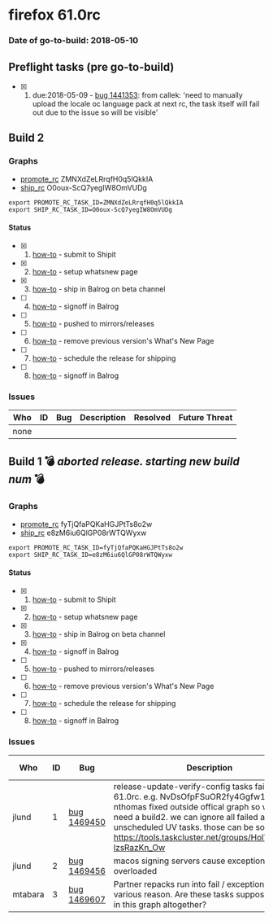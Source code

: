 # firefox 61.0rc

### Date of go-to-build: 2018-05-10

## Preflight tasks (pre go-to-build)
- [x] 1. due:2018-05-09 - [bug 1441353](https://bugzil.la/1441353): from callek: 'need to manually upload the locale oc language pack at next rc, the task itself will fail out due to the issue so will be visible'

## Build 2  

### Graphs
* [promote_rc](https://tools.taskcluster.net/push-inspector/#/ZMNXdZeLRrqfH0q5lQkkIA) ZMNXdZeLRrqfH0q5lQkkIA
* [ship_rc](https://tools.taskcluster.net/push-inspector/#/O0oux-ScQ7yegIW8OmVUDg) O0oux-ScQ7yegIW8OmVUDg
```
export PROMOTE_RC_TASK_ID=ZMNXdZeLRrqfH0q5lQkkIA
export SHIP_RC_TASK_ID=O0oux-ScQ7yegIW8OmVUDg
```


#### Status
- [x] 1.  [how-to](https://wiki.mozilla.org/Release:Release_Automation_on_Mercurial:Starting_a_Release#Submit_to_Ship_It)  - submit to Shipit
- [x] 2.  [how-to](https://github.com/mozilla-releng/releasewarrior-2.0/blob/master/docs/release-promotion/desktop/howto-rc.md#wnp)  - setup whatsnew page
- [x] 3.  [how-to](https://github.com/mozilla-releng/releasewarrior-2.0/blob/master/docs/release-promotion/desktop/howto-rc.md#ship-rc)  - ship in Balrog on beta channel
- [ ] 4.  [how-to](https://github.com/mozilla-releng/releasewarrior-2.0/blob/master/docs/release-promotion/desktop/howto-rc.md#obtain-sign-offs-for-changes)  - signoff in Balrog
- [ ] 5.  [how-to](https://github.com/mozilla-releng/releasewarrior-2.0/blob/master/docs/release-promotion/desktop/howto-rc.md#push)  - pushed to mirrors/releases
- [ ] 6.  [how-to](https://github.com/mozilla-releng/releasewarrior-2.0/blob/master/docs/release-promotion/desktop/howto-rc.md#remove-wnp)  - remove previous version's What's New Page
- [ ] 7.  [how-to](https://github.com/mozilla-releng/releasewarrior-2.0/blob/master/docs/release-promotion/desktop/howto-rc.md#ship)  - schedule the release for shipping
- [ ] 8.  [how-to](https://github.com/mozilla-releng/releasewarrior-2.0/blob/master/docs/release-promotion/desktop/howto-rc.md#obtain-sign-offs-for-changes)  - signoff in Balrog

### Issues
| Who                 | ID               | Bug                                                                 | Description                | Resolved                | Future Threat                |
| ------------------- | ---------------- | ------------------------------------------------------------------- | -------------------------- | ----------------------- | ---------------------------- |
| none | | | | | |

## Build 1  :bomb: _aborted release. starting new build num_ :bomb: 

### Graphs
* [promote_rc](https://tools.taskcluster.net/push-inspector/#/fyTjQfaPQKaHGJPtTs8o2w) fyTjQfaPQKaHGJPtTs8o2w
* [ship_rc](https://tools.taskcluster.net/push-inspector/#/e8zM6iu6QlGP08rWTQWyxw) e8zM6iu6QlGP08rWTQWyxw
```
export PROMOTE_RC_TASK_ID=fyTjQfaPQKaHGJPtTs8o2w
export SHIP_RC_TASK_ID=e8zM6iu6QlGP08rWTQWyxw
```


#### Status
- [x] 1.  [how-to](https://wiki.mozilla.org/Release:Release_Automation_on_Mercurial:Starting_a_Release#Submit_to_Ship_It)  - submit to Shipit
- [x] 2.  [how-to](https://github.com/mozilla-releng/releasewarrior-2.0/blob/master/docs/release-promotion/desktop/howto-rc.md#wnp)  - setup whatsnew page
- [x] 3.  [how-to](https://github.com/mozilla-releng/releasewarrior-2.0/blob/master/docs/release-promotion/desktop/howto-rc.md#ship-rc)  - ship in Balrog on beta channel
- [x] 4.  [how-to](https://github.com/mozilla-releng/releasewarrior-2.0/blob/master/docs/release-promotion/desktop/howto-rc.md#obtain-sign-offs-for-changes)  - signoff in Balrog
- [ ] 5.  [how-to](https://github.com/mozilla-releng/releasewarrior-2.0/blob/master/docs/release-promotion/desktop/howto-rc.md#push)  - pushed to mirrors/releases
- [ ] 6.  [how-to](https://github.com/mozilla-releng/releasewarrior-2.0/blob/master/docs/release-promotion/desktop/howto-rc.md#remove-wnp)  - remove previous version's What's New Page
- [ ] 7.  [how-to](https://github.com/mozilla-releng/releasewarrior-2.0/blob/master/docs/release-promotion/desktop/howto-rc.md#ship)  - schedule the release for shipping
- [ ] 8.  [how-to](https://github.com/mozilla-releng/releasewarrior-2.0/blob/master/docs/release-promotion/desktop/howto-rc.md#obtain-sign-offs-for-changes)  - signoff in Balrog

### Issues
| Who                 | ID               | Bug                                                                 | Description                | Resolved                | Future Threat                |
| ------------------- | ---------------- | ------------------------------------------------------------------- | -------------------------- | ----------------------- | ---------------------------- |
| jlund  | 1 | [bug 1469450](https://bugzil.la/1469450)        | release-update-verify-config tasks failing for 61.0rc. e.g. NvDsOfpFSuOR2fy4Ggfw1w nthomas fixed outside offical graph so we didn't need a build2. we can ignore all failed and unscheduled UV tasks. those can be sound here: https://tools.taskcluster.net/groups/HolVnqBSST-lzsRazKn_Ow | True | True |
| jlund  | 2 | [bug 1469456](https://bugzil.la/1469456)        | macos signing servers cause exceptions when overloaded | True | True |
| mtabara  | 3 | [bug 1469607](https://bugzil.la/1469607)        | Partner repacks run into fail / exception for various reason. Are these tasks supposed to exist in this graph altogether? | True | True |

